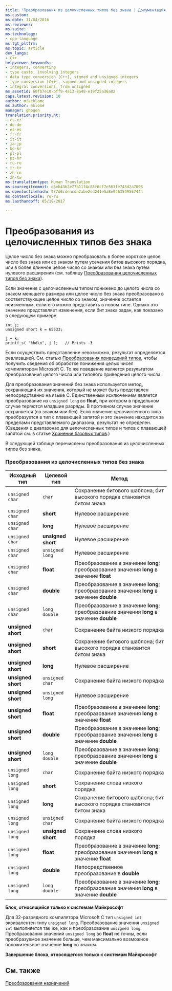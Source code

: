 ```yaml
---
title: "Преобразования из целочисленных типов без знака | Документация Майкрософт"
ms.custom: 
ms.date: 11/04/2016
ms.reviewer: 
ms.suite: 
ms.technology:
- cpp-language
ms.tgt_pltfrm: 
ms.topic: article
dev_langs:
- C++
helpviewer_keywords:
- integers, converting
- type casts, involving integers
- data type conversion [C++], signed and unsigned integers
- type conversion [C++], signed and unsigned integers
- integral conversions, from unsigned
ms.assetid: 60fb7e10-bff9-4a13-8a48-e19f25a36a02
caps.latest.revision: 10
author: mikeblome
ms.author: mblome
manager: ghogen
translation.priority.ht:
- cs-cz
- de-de
- es-es
- fr-fr
- it-it
- ja-jp
- ko-kr
- pl-pl
- pt-br
- ru-ru
- tr-tr
- zh-cn
- zh-tw
ms.translationtype: Human Translation
ms.sourcegitcommit: d6eb43b2e77b11f4c85f6cf7e563fe743d2a7093
ms.openlocfilehash: 937d6cdeacda2abe2dd241e5a8e9463549567444
ms.contentlocale: ru-ru
ms.lasthandoff: 05/18/2017

---
```

# <a name="conversions-from-unsigned-integral-types"></a>Преобразования из целочисленных типов без знака
Целое число без знака можно преобразовать в более короткое целое число без знака или со знаком путем усечения битов высокого порядка, или в более длинное целое число со знаком или без знака путем нулевого расширения (см. таблицу [Преобразования целочисленных типов без знака](#_clang_table_4..3)).  
  
 Если значение с целочисленным типом понижено до целого числа со знаком меньшего размера или целое число без знака преобразовано в соответствующее целое число со знаком, значение остается неизменным, если его можно представить в новом типе. Однако это значение представляет изменения, если бит знака задан, как показано в следующем примере.  
  
```  
int j;  
unsigned short k = 65533;  
  
j = k;  
printf_s( "%hd\n", j );   // Prints -3  
```  
  
 Если осуществить представление невозможно, результат определяется реализацией. См. статью [Преобразования приведений типов](../c-language/type-cast-conversions.md), чтобы получить сведения об обработке понижения целых чисел компилятором Microsoft C. То же поведение является результатом преобразования целого числа или типового приведения целого числа.  
  
 Для преобразования значений без знака используется метод, сохраняющий их значения, который не может быть представлен непосредственно на языке C. Единственным исключением является преобразование из `unsigned long` во **float**, при котором в предельном случае теряются младшие разряды. В противном случае значение сохраняется (со знаком или без). Если значение целочисленного типа преобразуется в тип с плавающей запятой и это значение находится за пределами представляемого диапазона, результат не определен. (Сведения о диапазонах для целочисленных типов и типов с плавающей запятой см. в статье [Хранение базовых типов](../c-language/storage-of-basic-types.md).)  
  
 В следующей таблице перечислены преобразования из целочисленных типов без знака.  
  
### <a name="conversions-from-unsigned-integral-types"></a>Преобразования из целочисленных типов без знака  
  
|Исходный тип|Целевой тип|Метод|  
|----------|--------|------------|  
|`unsigned char`|`char`|Сохранение битового шаблона; бит высокого порядка становится битом знака|  
|`unsigned char`|**short**|Нулевое расширение|  
|`unsigned char`|**long**|Нулевое расширение|  
|`unsigned char`|**unsigned short**|Нулевое расширение|  
|`unsigned char`|`unsigned long`|Нулевое расширение|  
|`unsigned char`|**float**|Преобразование в значение **long**; преобразование значения **long** в значение **float**|  
|`unsigned char`|**double**|Преобразование в значение **long**; преобразование значения **long** в значение **double**|  
|`unsigned char`|`long double`|Преобразование в значение **long**; преобразование значения **long** в значение **double**|  
|**unsigned short**|`char`|Сохранение байта низкого порядка|  
|**unsigned short**|**short**|Сохранение битового шаблона; бит высокого порядка становится битом знака|  
|**unsigned short**|**long**|Нулевое расширение|  
|**unsigned short**|`unsigned char`|Сохранение байта низкого порядка|  
|**unsigned short**|`unsigned long`|Нулевое расширение|  
|**unsigned short**|**float**|Преобразование в значение **long**; преобразование значения **long** в значение **float**|  
|**unsigned short**|**double**|Преобразование в значение **long**; преобразование значения **long** в значение **double**|  
|**unsigned short**|`long double`|Преобразование в значение **long**; преобразование значения **long** в значение **double**|  
|`unsigned long`|`char`|Сохранение байта низкого порядка|  
|`unsigned long`|**short**|Сохранение слова низкого порядка|  
|`unsigned long`|**long**|Сохранение битового шаблона; бит высокого порядка становится битом знака|  
|`unsigned long`|`unsigned char`|Сохранение байта низкого порядка|  
|`unsigned long`|**unsigned short**|Сохранение слова низкого порядка|  
|`unsigned long`|**float**|Преобразование в значение **long**; преобразование значения **long** в значение **float**|  
|`unsigned long`|**double**|Непосредственное преобразование в **double**|  
|`unsigned long`|`long double`|Преобразование в значение **long**; преобразование значения **long** в значение **double**|  
  
 **Блок, относящийся только к системам Майкрософт**  
  
 Для 32-разрядного компилятора Microsoft С тип `unsigned int` эквивалентен типу `unsigned long`. Преобразование значения `unsigned int` выполняется так же, как и преобразование `unsigned long`. Преобразования значений `unsigned long` во **float** не точны, если преобразуемое значение больше, чем максимально возможное положительное значение **long** со знаком.  
  
 **Завершение блока, относящегося только к системам Майкрософт**  
  
## <a name="see-also"></a>См. также  
 [Преобразования назначений](../c-language/assignment-conversions.md)
